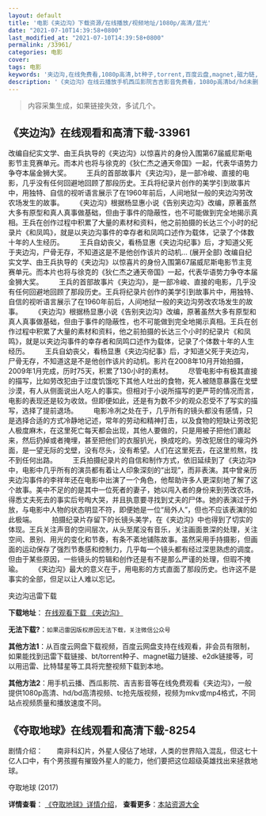 ```yaml
---
layout: default
title: '电影《夹边沟》下载资源/在线播放/视频地址/1080p/高清/蓝光'
date: "2021-07-10T14:39:58+0800"
last_modified_at: "2021-07-10T14:39:58+0800"
permalink: /33961/
categories: 电影
cover:
tags: 电影
keywords: '夹边沟,在线免费看,1080p高清,bt种子,torrent,百度云盘,magnet,磁力链,迅雷下载资源'
description: '《夹边沟》在线云播放手机西瓜影院吉吉影音免费看，1080p高清bd/hd未删减完整版和tc抢先枪版，mkv/mp4格式，附带bt/torrent种子、magnet/磁力链、百度云盘、网盘资源迅雷下载链接'
---
```


>内容采集生成，如果链接失效，多试几个。


## 《夹边沟》在线观看和高清下载-33961

改编自纪实文学、由王兵执导的《夹边沟》以惊喜片的身份入围第67届威尼斯电影节主竞赛单元。而本片也将与徐克的《狄仁杰之通天帝国》一起，代表华语势力争夺本届金狮大奖。 　　王兵的首部故事片《夹边沟》，是一部冷峻、直接的电影，几乎没有任何回避地回顾了那段历史。王兵将纪录片创作的美学引到故事片中，用独特、自信的视听语言展示了在1960年前后，人间地狱一般的夹边沟劳改农场发生的故事。 　　《夹边沟》根据杨显惠小说《告别夹边沟》改编，原著虽然大多有原型和真人真事做基础，但由于事件的隐蔽性，也不可能做到完全地揭示真相。王兵在创作过程中积累了大量的素材和资料，他之前拍摄的长达三个小时的纪录片《和凤鸣》，就是以夹边沟事件的幸存者和凤鸣口述作为载体，记录了个体数十年的人生经历。 　　王兵自幼丧父，看杨显惠《夹边沟纪事》后，才知道父死于夹边沟，尸骨无存，不知道这是不是他创作该片的动机... (展开全部) 改编自纪实文学、由王兵执导的《夹边沟》以惊喜片的身份入围第67届威尼斯电影节主竞赛单元。而本片也将与徐克的《狄仁杰之通天帝国》一起，代表华语势力争夺本届金狮大奖。 　　王兵的首部故事片《夹边沟》，是一部冷峻、直接的电影，几乎没有任何回避地回顾了那段历史。王兵将纪录片创作的美学引到故事片中，用独特、自信的视听语言展示了在1960年前后，人间地狱一般的夹边沟劳改农场发生的故事。 　　《夹边沟》根据杨显惠小说《告别夹边沟》改编，原著虽然大多有原型和真人真事做基础，但由于事件的隐蔽性，也不可能做到完全地揭示真相。王兵在创作过程中积累了大量的素材和资料，他之前拍摄的长达三个小时的纪录片《和凤鸣》，就是以夹边沟事件的幸存者和凤鸣口述作为载体，记录了个体数十年的人生经历。 　　王兵自幼丧父，看杨显惠《夹边沟纪事》后，才知道父死于夹边沟，尸骨无存，不知道这是不是他创作该片的动机。影片在2008年10月开始拍摄，2009年1月完成，历时75天，积累了130小时的素材。 　　尽管电影中有极其直接的描写，比如劳改犯由于过度饥饿吃下其他人吐出的食物，死人被随意暴露在戈壁沙漠，有人从侧面说出人吃人的事实。但相对于小说所描写的更严苛的情况而言，电影的表现还是较为收敛。但即便如此，还是有为数不少的观众忍受不了写实的描写，选择了提前退场。 　　电影冷冽之处在于，几乎所有的镜头都没有感情，只是选择合适的方式冷静地记述，常年的劳动和精神打击，以及食物的短缺让劳改犯人极度麻木，在这里死亡每天都会出现，其他人要做的，只是用被子把他们裹起来，然后扔掉或者掩埋，甚至把他们的衣服扒光，换成吃的。劳改犯居住的壕沟外面，是一望无际的戈壁，没有尽头，没有希望。人们在这里死去，在这里煎熬，找不到任何出路。 　　王兵拍摄纪录片的自信和制作方式，依旧延续到了《夹边沟》中，电影中几乎所有的演员都有着让人印象深刻的&ldquo;出现”，而非表演。其中曾亲历夹边沟事件的李祥年还在电影中出演了一个角色，他帮助许多人更深刻地了解了这个故事。美中不足的的是其中一位死者的妻子，她以闯入者的身份来到劳改农场，得悉丈夫死去的事实后号啕大哭，并且执意要寻找到丈夫的尸体。她的表演过于外放，与电影中人物的状态明显不符，即便她是一位&ldquo;局外人”，但也不应该表演的如此极端。 　　拍摄纪录片存留下的长镜头美学，在《夹边沟》中也得到了切实的体现。王兵关注声音的空间层次，从头至尾没有音乐，关注画面景深的处理，关注空间、景别、用光的变化和节奏，有条不紊地铺陈故事。虽然采用手持摄影，但画面的运动保存了强烈节奏感和控制力，几乎每一个镜头都有经过深思熟虑的调度。但由于某些原因，一些镜头的剪辑和创作还是有不是那么严谨的处理，但瑕不掩瑜。 　　《夹边沟》最大的意义在于，用电影的方式直面了那段历史。也许这不是事实的全部，但足以让人难以忘记。


夹边沟迅雷下载

**下载地址**： [在线观看下载 《夹边沟》](https://www.993dy.com//vod-detail-id-14939.html) 


**无法下载?**：`如果迅雷因版权原因无法下载，关注微信公众号 `

**其他方法1**：从百度云网盘下载视频，百度云网盘支持在线观看，非会员有限制，如果能找到迅雷下载链接、bt/torrent种子、magnet磁力链接、e2dk链接等，可以用迅雷、比特彗星等工具将完整视频下载到本地。

**其他方法2**：用手机云播、西瓜影院、吉吉影音等在线免费观看《夹边沟》，一般提供1080p高清、hd/bd高清视频、tc抢先版视频，视频为mkv或mp4格式，不同站点视频质量和播放速度不同。


## 《夺取地球》在线观看和高清下载-8254

剧情介绍：　　南非科幻片，外星人侵佔了地球，人类的世界陷入混乱，但这七十亿人口中，有个男孩握有摧毁外星人的能力，他们要把这位超级英雄找出来拯救地球。


夺取地球 (2017)

**详情查看**： [《夺取地球》详情介绍](/movie/8254/)， **查看更多**：[本站资源大全](/movie/t/all/)

